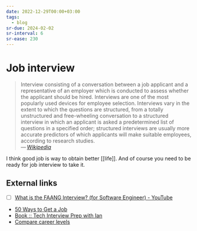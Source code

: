 ```yaml
---
date: 2022-12-29T00:00+03:00
tags:
  - blog
sr-due: 2024-02-02
sr-interval: 6
sr-ease: 230
---
```


# Job interview

> Interview consisting of a conversation between a job applicant and a
> representative of an employer which is conducted to assess whether the
> applicant should be hired. Interviews are one of the most popularly used
> devices for employee selection. Interviews vary in the extent to which the
> questions are structured, from a totally unstructured and free-wheeling
> conversation to a structured interview in which an applicant is asked a
> predetermined list of questions in a specified order; structured interviews
> are usually more accurate predictors of which applicants will make suitable
> employees, according to research studies.\
> — <cite>[Wikipedia](https://en.wikipedia.org/wiki/Interview)</cite>

I think good job is way to obtain better [[life]]. And of course you need to be
ready for job interview to take it.

## External links

- [ ] [What is the FAANG Interview? (for Software Engineer) - YouTube](https://www.youtube.com/watch?v=RoHI83C9Fyk )
- [50 Ways to Get a Job](https://50waystogetajob.com/)
- [Book :: Tech Interview Prep with Ian](https://techinterview.guide/)
- [Compare career levels](https://www.levels.fyi/)
